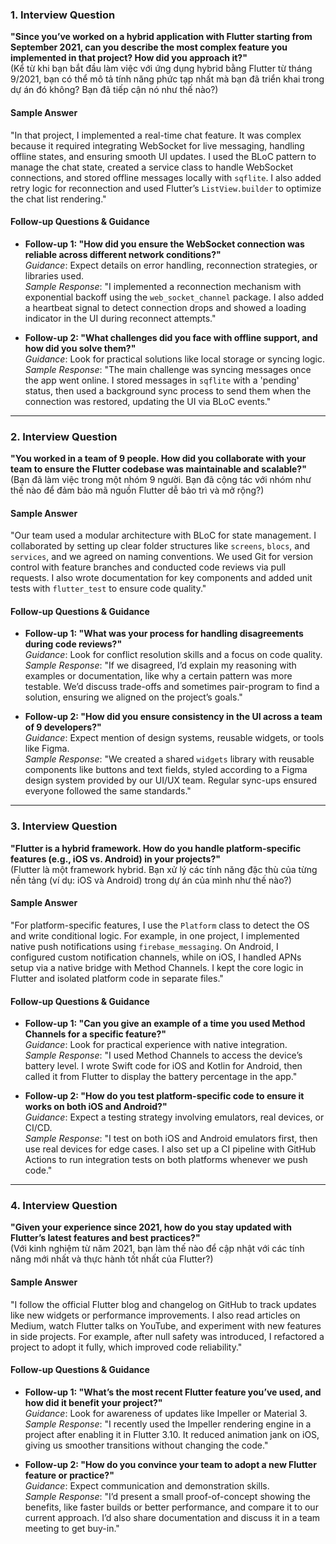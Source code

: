
### 1. Interview Question
**"Since you’ve worked on a hybrid application with Flutter starting from September 2021, can you describe the most complex feature you implemented in that project? How did you approach it?"**  
(Kể từ khi bạn bắt đầu làm việc với ứng dụng hybrid bằng Flutter từ tháng 9/2021, bạn có thể mô tả tính năng phức tạp nhất mà bạn đã triển khai trong dự án đó không? Bạn đã tiếp cận nó như thế nào?)

#### Sample Answer
"In that project, I implemented a real-time chat feature. It was complex because it required integrating WebSocket for live messaging, handling offline states, and ensuring smooth UI updates. I used the BLoC pattern to manage the chat state, created a service class to handle WebSocket connections, and stored offline messages locally with `sqflite`. I also added retry logic for reconnection and used Flutter’s `ListView.builder` to optimize the chat list rendering."

#### Follow-up Questions & Guidance
- **Follow-up 1: "How did you ensure the WebSocket connection was reliable across different network conditions?"**  
  *Guidance*: Expect details on error handling, reconnection strategies, or libraries used.  
  *Sample Response*: "I implemented a reconnection mechanism with exponential backoff using the `web_socket_channel` package. I also added a heartbeat signal to detect connection drops and showed a loading indicator in the UI during reconnect attempts."

- **Follow-up 2: "What challenges did you face with offline support, and how did you solve them?"**  
  *Guidance*: Look for practical solutions like local storage or syncing logic.  
  *Sample Response*: "The main challenge was syncing messages once the app went online. I stored messages in `sqflite` with a 'pending' status, then used a background sync process to send them when the connection was restored, updating the UI via BLoC events."

---

### 2. Interview Question
**"You worked in a team of 9 people. How did you collaborate with your team to ensure the Flutter codebase was maintainable and scalable?"**  
(Bạn đã làm việc trong một nhóm 9 người. Bạn đã cộng tác với nhóm như thế nào để đảm bảo mã nguồn Flutter dễ bảo trì và mở rộng?)

#### Sample Answer
"Our team used a modular architecture with BLoC for state management. I collaborated by setting up clear folder structures like `screens`, `blocs`, and `services`, and we agreed on naming conventions. We used Git for version control with feature branches and conducted code reviews via pull requests. I also wrote documentation for key components and added unit tests with `flutter_test` to ensure code quality."

#### Follow-up Questions & Guidance
- **Follow-up 1: "What was your process for handling disagreements during code reviews?"**  
  *Guidance*: Look for conflict resolution skills and a focus on code quality.  
  *Sample Response*: "If we disagreed, I’d explain my reasoning with examples or documentation, like why a certain pattern was more testable. We’d discuss trade-offs and sometimes pair-program to find a solution, ensuring we aligned on the project’s goals."

- **Follow-up 2: "How did you ensure consistency in the UI across a team of 9 developers?"**  
  *Guidance*: Expect mention of design systems, reusable widgets, or tools like Figma.  
  *Sample Response*: "We created a shared `widgets` library with reusable components like buttons and text fields, styled according to a Figma design system provided by our UI/UX team. Regular sync-ups ensured everyone followed the same standards."

---

### 3. Interview Question
**"Flutter is a hybrid framework. How do you handle platform-specific features (e.g., iOS vs. Android) in your projects?"**  
(Flutter là một framework hybrid. Bạn xử lý các tính năng đặc thù của từng nền tảng (ví dụ: iOS và Android) trong dự án của mình như thế nào?)

#### Sample Answer
"For platform-specific features, I use the `Platform` class to detect the OS and write conditional logic. For example, in one project, I implemented native push notifications using `firebase_messaging`. On Android, I configured custom notification channels, while on iOS, I handled APNs setup via a native bridge with Method Channels. I kept the core logic in Flutter and isolated platform code in separate files."

#### Follow-up Questions & Guidance
- **Follow-up 1: "Can you give an example of a time you used Method Channels for a specific feature?"**  
  *Guidance*: Look for practical experience with native integration.  
  *Sample Response*: "I used Method Channels to access the device’s battery level. I wrote Swift code for iOS and Kotlin for Android, then called it from Flutter to display the battery percentage in the app."

- **Follow-up 2: "How do you test platform-specific code to ensure it works on both iOS and Android?"**  
  *Guidance*: Expect a testing strategy involving emulators, real devices, or CI/CD.  
  *Sample Response*: "I test on both iOS and Android emulators first, then use real devices for edge cases. I also set up a CI pipeline with GitHub Actions to run integration tests on both platforms whenever we push code."

---

### 4. Interview Question
**"Given your experience since 2021, how do you stay updated with Flutter’s latest features and best practices?"**  
(Với kinh nghiệm từ năm 2021, bạn làm thế nào để cập nhật với các tính năng mới nhất và thực hành tốt nhất của Flutter?)

#### Sample Answer
"I follow the official Flutter blog and changelog on GitHub to track updates like new widgets or performance improvements. I also read articles on Medium, watch Flutter talks on YouTube, and experiment with new features in side projects. For example, after null safety was introduced, I refactored a project to adopt it fully, which improved code reliability."

#### Follow-up Questions & Guidance
- **Follow-up 1: "What’s the most recent Flutter feature you’ve used, and how did it benefit your project?"**  
  *Guidance*: Look for awareness of updates like Impeller or Material 3.  
  *Sample Response*: "I recently used the Impeller rendering engine in a project after enabling it in Flutter 3.10. It reduced animation jank on iOS, giving us smoother transitions without changing the code."

- **Follow-up 2: "How do you convince your team to adopt a new Flutter feature or practice?"**  
  *Guidance*: Expect communication and demonstration skills.  
  *Sample Response*: "I’d present a small proof-of-concept showing the benefits, like faster builds or better performance, and compare it to our current approach. I’d also share documentation and discuss it in a team meeting to get buy-in."
